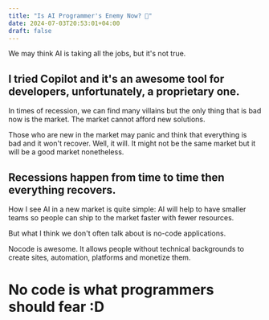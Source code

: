 ```yaml
---
title: "Is AI Programmer's Enemy Now? 🤖"
date: 2024-07-03T20:53:01+04:00
draft: false
---
```

We may think AI is taking all the jobs, but it's not true.

## I tried Copilot and it's an awesome tool for developers, unfortunately, a proprietary one.

In times of recession, we can find many villains but the only thing that is bad now is the market. The market cannot afford new solutions.

Those who are new in the market may panic and think that everything is bad and it won't recover. Well, it will. It might not be the same market but it will be a good market nonetheless.

## Recessions happen from time to time then everything recovers.

How I see AI in a new market is quite simple: AI will help to have smaller teams so people can ship to the market faster with fewer resources.

But what I think we don't often talk about is no-code applications.

Nocode is awesome. It allows people without technical backgrounds to create sites, automation, platforms and monetize them.

# No code is what programmers should fear :D
